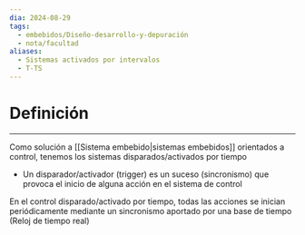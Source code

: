 ```yaml
---
dia: 2024-08-29
tags:
  - embebidos/Diseño-desarrollo-y-depuración
  - nota/facultad
aliases:
  - Sistemas activados por intervalos
  - T-TS
---
```

# Definición
---
Como solución a [[Sistema embebido|sistemas embebidos]] orientados a control, tenemos los sistemas disparados/activados por tiempo
* Un disparador/activador (trigger) es un suceso (sincronismo) que provoca el inicio de alguna acción en el sistema de control

En el control disparado/activado por tiempo, todas las acciones se inician periódicamente mediante un sincronismo aportado por una base de tiempo (Reloj de tiempo real)